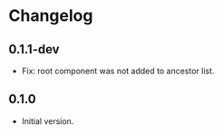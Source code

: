 # Changelog

## 0.1.1-dev

- Fix: root component was not added to ancestor list.

## 0.1.0

- Initial version.
